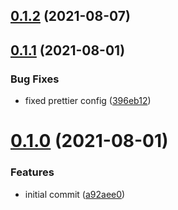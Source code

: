 ## [0.1.2](https://github.com/GiovanniCardamone/prettierrc/compare/v0.1.1...v0.1.2) (2021-08-07)



## [0.1.1](https://github.com/GiovanniCardamone/prettierrc/compare/v0.1.0...v0.1.1) (2021-08-01)


### Bug Fixes

* fixed prettier config ([396eb12](https://github.com/GiovanniCardamone/prettierrc/commit/396eb12a6e126bbf66bda65c078c6897a1842e60))



# [0.1.0](https://github.com/GiovanniCardamone/prettierrc/compare/a92aee0b11f644c05f8e7edf7f9ebaeafdf2a89e...v0.1.0) (2021-08-01)


### Features

* initial commit ([a92aee0](https://github.com/GiovanniCardamone/prettierrc/commit/a92aee0b11f644c05f8e7edf7f9ebaeafdf2a89e))




